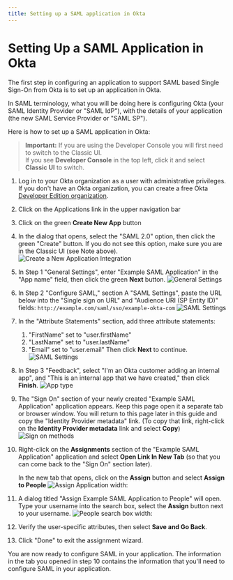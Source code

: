 ```yaml
---
title: Setting up a SAML application in Okta
---
```


# Setting Up a SAML Application in Okta

The first step in configuring an application to support SAML based Single Sign-On from Okta is to set up an application in Okta.

In SAML terminology, what you will be doing here is configuring Okta (your
SAML Identity Provider or "SAML IdP"), with the details of your application
(the new SAML Service Provider or "SAML SP").

Here is how to set up a SAML application in Okta:

> **Important:** If you are using the Developer Console you will first need to switch to the Classic UI. <br />
If you see **Developer Console** in the top left, click it and select **Classic UI** to switch.

1.  Log in to your Okta organization as a user with administrative
    privileges. If you don't have an Okta organization, you can create a free Okta
    <a href="https://developer.okta.com/signup/" target="_blank">Developer Edition organization</a>.

1.  Click on the Applications link in the upper navigation bar

1.  Click on the green **Create New App** button

1.  In the dialog that opens, select the "SAML 2.0" option, then click
    the green "Create" button. If you do not see this option, make sure you are in the Classic UI (see Note above).
![Create a New Application Integration](/img/okta-admin-ui-create-new-application-integration.png "Create a New Application Integration")

1.  In Step 1 "General Settings", enter "Example SAML Application" in the
    "App name" field, then click the green **Next** button.
![General Settings](/img/example-saml-application-okta-general-settings.png "General Settings")

1.  In Step 2 "Configure SAML," section A "SAML Settings", paste the URL below into the "Single sign on URL" and "Audience URI (SP Entity ID)" fields: `http://example.com/saml/sso/example-okta-com`
![SAML Settings](/img/example-saml-application-okta-configure-settings1.png "SAML Settings")

1. In the "Attribute Statements" section, add three attribute statements:
      1. "FirstName" set to "user.firstName"
      2. "LastName" set to "user.lastName"
      3. "Email" set to "user.email"
   Then click **Next** to continue.
![SAML Settings](/img/example-saml-application-okta-configure-settings2.png "SAML Settings")

1. In Step 3 "Feedback", select "I'm an Okta customer adding an internal app", and "This is an internal app that we have created," then click **Finish**.
![App type](/img/example-saml-application-okta-configure-settings3.png "App type")

1.  The "Sign On" section of your newly created "Example
    SAML Application" application appears. Keep this page open it a separate tab or browser window. You will
    return to this page later in this guide and copy the
    "Identity Provider metadata" link. (To copy that link, right-click
    on the **Identity Provider metadata** link and select **Copy**)
![Sign on methods](/img/okta-admin-ui-identity-provider-metadata-link.png "Sign on methods")

1. Right-click on the **Assignments** section of the "Example SAML Application"
    application and select **Open Link In New Tab** (so that you can come
    back to the "Sign On" section later).

    In the new tab that opens, click on the **Assign** button and select **Assign to People**
![Assign Application width:](/img/example-saml-application-okta-assign-people-to-application.png "Assign Application width:")

1.  A dialog titled "Assign Example SAML Application to People"
    will open. Type your username into the search box, select the
    **Assign** button next to your username.
![People search box width:](/img/okta-admin-ui-confirm-assignments.png "People search box width:")

1. Verify the user-specific attributes, then select **Save and Go Back**.

1. Click "Done" to exit the assignment wizard.

You are now ready to configure SAML in your application. The information in the tab you
opened in step 10 contains the information that you'll need to configure SAML in your application.

